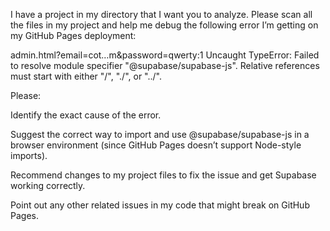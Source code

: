 I have a project in my directory that I want you to analyze. Please scan all the files in my project and help me debug the following error I’m getting on my GitHub Pages deployment:

admin.html?email=cot…m&password=qwerty:1 
Uncaught TypeError: Failed to resolve module specifier "@supabase/supabase-js". 
Relative references must start with either "/", "./", or "../".


Please:

Identify the exact cause of the error.

Suggest the correct way to import and use @supabase/supabase-js in a browser environment (since GitHub Pages doesn’t support Node-style imports).

Recommend changes to my project files to fix the issue and get Supabase working correctly.


Point out any other related issues in my code that might break on GitHub Pages.